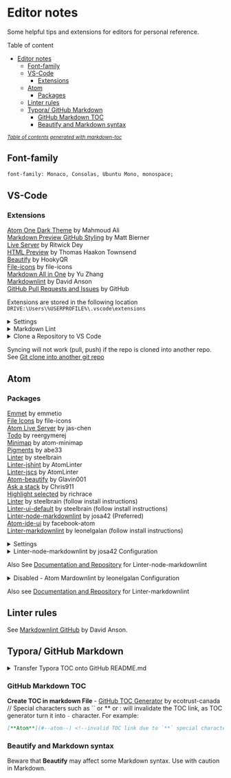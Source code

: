 # Editor notes

Some helpful tips and extensions for editors for personal reference.

Table of content

- [Editor notes](#editor-notes)
  - [Font-family](#font-family)
  - [VS-Code](#vs-code)
    - [Extensions](#extensions)
  - [Atom](#atom)
    - [Packages](#packages)
  - [Linter rules](#linter-rules)
  - [Typora/ GitHub Markdown](#typora-github-markdown)
    - [GitHub Markdown TOC](#github-markdown-toc)
    - [Beautify and Markdown syntax](#beautify-and-markdown-syntax)

<small><i><a href='http://ecotrust-canada.github.io/markdown-toc/'>Table
of contents generated with markdown-toc</a></i></small>

## Font-family

```html
font-family: Monaco, Consolas, Ubuntu Mono, monospace;
```

## VS-Code

### Extensions

[Atom One Dark Theme](https://marketplace.visualstudio.com/items?itemName=akamud.vscode-theme-onedark) by Mahmoud Ali  
[Markdown Preview GitHub Styling](https://marketplace.visualstudio.com/items?itemName=bierner.markdown-preview-github-styles) by Matt Bierner  
[Live Server](https://marketplace.visualstudio.com/items?itemName=ritwickdey.LiveServer) by Ritwick Dey  
[HTML Preview](https://marketplace.visualstudio.com/items?itemName=tht13.html-preview-vscode) by Thomas Haakon Townsend  
[Beautify](https://marketplace.visualstudio.com/items?itemName=HookyQR.beautify) by HookyQR  
[File-icons](https://marketplace.visualstudio.com/items?itemName=file-icons.file-icons) by file-icons  
[Markdown All in One](https://marketplace.visualstudio.com/items?itemName=yzhang.markdown-all-in-one) by Yu Zhang  
[Markdownlint](https://marketplace.visualstudio.com/items?itemName=DavidAnson.vscode-markdownlint) by David Anson  
[GitHub Pull Requests and Issues](https://marketplace.visualstudio.com/items?itemName=GitHub.vscode-pull-request-github) by GitHub  

Extensions are stored in the following location  
`DRIVE:\Users\%USERPROFILE%\.vscode\extensions`

<details>
  <summary>Settings</summary>

Settings > Text Editor > Minimap > Editor > Minimap: Render Characters  
Settings > Editor: Font-family  
Settings > Editor: Code Lens Font-family  
Settings > SCM: Input Font Family  
Settings > Debug > Console: Font Family  
Settings > Terminal > Integrated: Font Family  
</details>

<details>
  <summary>Markdown Lint</summary>

Rules can be enabled, disabled, and customized by creating a JSON file
named `.markdownlint.jsonc` / `.markdownlint.json` or a YAML file named
`.markdownlint.yaml` / `.markdownlint.yml` or a JavaScript file named
`.markdownlint.js` in any directory of a project.  

The default rule configuration disables MD013/line-length because many
files include lines longer than the conventional 80 character limit:  

```json
{
    "MD013": false
}
```

</details>

<details>
  <summary>Clone a Repository to VS Code</summary>

1 - `Ctrl`+`Shift`+`P` > Open "Command Palette"  
2 - "Git: Clone"  
3 - Input: Provide repository URL  
4 - Select Folder for clone location  

</details>

Syncing will not work (pull, push) if the repo is cloned into another repo. See [Git clone into another git repo](https://stackoverflow.com/questions/10360342/git-clone-into-another-existing-git-repo)  

## Atom

### Packages

[Emmet](https://atom.io/packages/emmet) by emmetio  
[File Icons](https://atom.io/packages/file-icons) by file-icons  
[Atom Live Server](https://atom.io/packages/atom-live-server) by jas-chen  
[Todo](https://atom.io/packages/todo) by reergymerej  
[Minimap](https://atom.io/packages/minimap) by atom-minimap  
[Pigments](https://atom.io/packages/pigments) by abe33  
[Linter](https://atom.io/packages/linter) by steelbrain  
[Linter-jshint](https://atom.io/packages/linter-jshint) by AtomLinter  
[Linter-jscs](https://atom.io/packages/linter-jscs) by AtomLinter  
[Atom-beautify](https://atom.io/packages/atom-beautify) by Glavin001  
[Ask a stack](https://atom.io/packages/ask-stack) by Chris911  
[Highlight selected](https://atom.io/packages/highlight-selected) by richrace  
[Linter](https://atom.io/packages/linter) by steelbrain (follow install instructions)  
[Linter-ui-default](https://atom.io/packages/linter-ui-default) by steelbrain (follow install instructions)  
[Linter-node-markdownlint](https://atom.io/packages/linter-node-markdownlint) by josa42 (Preferred)  
[Atom-ide-ui](https://atom.io/packages/atom-ide-ui) by facebook-atom  
[Linter-markdownlint](https://atom.io/packages/linter-markdownlint) by leonelgalan (follow install instructions)  

<details>
  <summary>Settings</summary>

  Settings > Editor > Show Indent Guide  
  Settings > Editor > Zoom Font When Ctrl Scrolling  
  Settings > Keybindings > Keymap file add:  

  ```js
    'atom-text-editor':
    'f10': 'editor:toggle-soft-wrap'
  ```  

</details>

<details>
  <summary>Linter-node-markdownlint by josa42 Configuration</summary>

1 - Follow the install instructions, (install packages)  

|No.|Packages|
|---|--------|
|1.|Linter|
|2.|Linter-ui-default|
|3.|Linter-node-markdownlint (by josa42)|
|4.| tom-ide-ui|

2 - A conflict message may appear in atom - select disable `Linter`, allow `atom-ide-ui`  
3 - Go to `DRIVE:\Users\%USERPROFILE%\.atom\packages\linter-node-markdownlint` and find `.markdownlintrc` file  
4 - Copy `.markdownlintrc` file and paste it to the root folder of repository  
5 - !!DO NOT add `.json` or other file type suffix to the file, otherwise, the config will not work.  
6 - Configure Linter-node-markdownlint package in `.markdownlintrc` file by adding code. Example as follow:  

```json
{
  "MD004": false,
  "MD007": false
}
```

</details>

Also See [Documentation and Repository](https://github.com/josa42/atom-linter-node-markdownlint) for Linter-node-markdownlint

<details>
  <summary>Disabled - Atom Mardownlint by leonelgalan Configuration</summary>

1 - Follow the install instructions, (install packages) 1. Linter, 2. Linter-ui-default, 3. Linter-markdownlint.  
2 - Add the following to `DRIVE:\Users\%USERPROFILE%\.atom\config.cson` (choose Config... in Atom menu)

```cson
'linter-markdownlint':
  executablePath: 'mdl'
  severity: 'error'
```

3 - Go to `DRIVE:\Users\%USERPROFILE%\.atom\packages\linter-markdownlint`, then copy the `.mdlrc` file (important!) and copy the `.style.rb` file  
4 - Paste the `.mdlrc` and `.style.rb` files onto the root folder of repository  
5 - You can now configure the Markdown Linter in the `.style.rb` file by adding codes. Example as below:

```rb
all
exclude_rule 'MD009'
exclude_rule 'MD033'
```

</details>

Also see [Documentation and Repository](https://github.com/leonelgalan/linter-markdownlint) for Linter-markdownlint

## Linter rules

See [Markdownlint GitHub](https://github.com/DavidAnson/markdownlint) by David Anson.  

## Typora/ GitHub Markdown

<details>
  <summary>Transfer Typora TOC onto GitHub README.md</summary>

GitHub markdown uses **pandoc** markdown which differs from Typora markdown. To turn the **Typora** markdown table of content TOC into functional TOC in GitHub, we need to export the Typora file as **Markdown (other spec)**.

  1 - Go to **File > Preferences > Export**  
  2 - Add export type as **Markdown (other spec) > variant: GitHub-flavored markdown**  
  3 - Install **pandoc** as instructed  
  4 - Restart **PC? or Typora**  
  5 - Export your **Typora** file: **File > Export > Markdown (other spec)**  
  6 - Your new file should have TOC that works in GitHub `README.md` or GitHub markdown  

</details>

### GitHub Markdown TOC

**Create TOC in markdown File** - [GitHub TOC Generator](https://ecotrust-canada.github.io/markdown-toc/) by ecotrust-canada  
// Special characters such as \`\` or ** or : will invalidate the TOC link, as TOC generator turn it into `-` character. For example:

```markdown
[**Atom**](#--atom--) <!--invalid TOC link due to `**` special characters, conversion into `--` characters-->
```

### Beautify and Markdown syntax

Beware that **Beautify** may affect some Markdown syntax. Use with caution in Markdown.  
